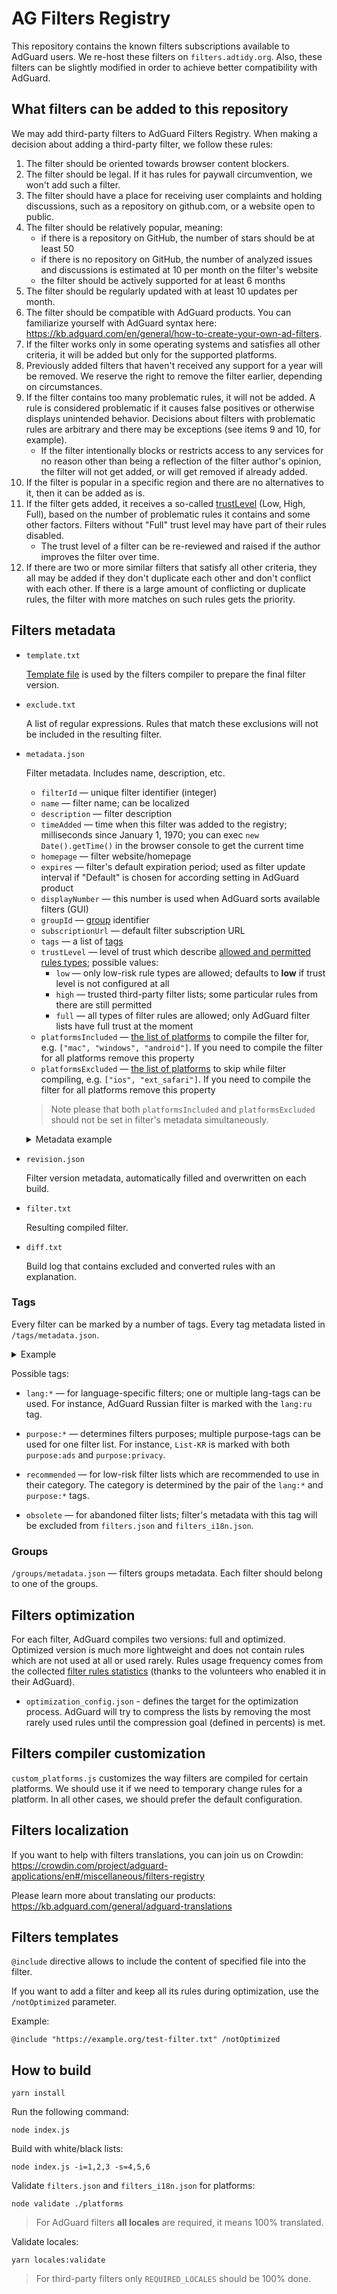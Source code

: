 # AG Filters Registry

This repository contains the known filters subscriptions available to AdGuard users. We re-host these filters on `filters.adtidy.org`. Also, these filters can be slightly modified in order to achieve better compatibility with AdGuard.
## What filters can be added to this repository

We may add third-party filters to AdGuard Filters Registry. When making a decision about adding a third-party filter, we follow these rules:

1. The filter should be oriented towards browser content blockers.
2. The filter should be legal. If it has rules for paywall circumvention, we won't add such a filter.
3. The filter should have a place for receiving user complaints and holding discussions, such as a repository on github.com, or a website open to public.
4. The filter should be relatively popular, meaning:
    * if there is a repository on GitHub, the number of stars should be at least 50
    * if there is no repository on GitHub, the number of analyzed issues and discussions is estimated at 10 per month on the filter's website
    * the filter should be actively supported for at least 6 months
5. The filter should be regularly updated with at least 10 updates per month.
6. The filter should be compatible with AdGuard products. You can familiarize yourself with AdGuard syntax here: https://kb.adguard.com/en/general/how-to-create-your-own-ad-filters.
7. If the filter works only in some operating systems and satisfies all other criteria, it will be added but only for the supported platforms.
8. Previously added filters that haven't received any support for a year will be removed. We reserve the right to remove the filter earlier, depending on circumstances.
9. If the filter contains too many problematic rules, it will not be added. A rule is considered problematic if it causes false positives or otherwise displays unintended behavior. Decisions about filters with problematic rules are arbitrary and there may be exceptions (see items 9 and 10, for example).
    * If the filter intentionally blocks or restricts access to any services for no reason other than being a reflection of the filter author's opinion, the filter will not get added, or will get removed if already added.
10. If the filter is popular in a specific region and there are no alternatives to it, then it can be added as is.
11. If the filter gets added, it receives a so-called [trustLevel](#trustLevel) (Low, High, Full), based on the number of problematic rules it contains and some other factors. Filters without "Full" trust level may have part of their rules disabled.
    * The trust level of a filter can be re-reviewed and raised if the author improves the filter over time.
12. If there are two or more similar filters that satisfy all other criteria, they all may be added if they don't duplicate each other and don't conflict with each other. If there is a large amount of conflicting or duplicate rules, the filter with more matches on such rules gets the priority.
## Filters metadata

- `template.txt`

    [Template file](#templates) is used by the filters compiler to prepare the final filter version.

- `exclude.txt`

    A list of regular expressions. Rules that match these exclusions will not be included in the resulting filter.

- `metadata.json`

    Filter metadata. Includes name, description, etc.

    * `filterId` — unique filter identifier (integer)
    * `name` — filter name; can be localized
    * `description` — filter description
    * `timeAdded` — time when this filter was added to the registry; milliseconds since January 1, 1970; you can exec `new Date().getTime()` in the browser console to get the current time
    * `homepage` — filter website/homepage
    * `expires` — filter's default expiration period; used as filter update interval if "Default" is chosen for according setting in AdGuard product
    * `displayNumber` — this number is used when AdGuard sorts available filters (GUI)
    * `groupId` — [group](#groups) identifier
    * `subscriptionUrl` — default filter subscription URL
    * `tags` — a list of [tags](#tags)
    * <a id="trustLevel"></a> `trustLevel` — level of trust which describe [allowed and permitted rules types](https://github.com/AdguardTeam/FiltersCompiler/tree/master/src/main/utils/trust-levels); possible values:
        * `low` — only low-risk rule types are allowed; defaults to **low** if trust level is not configured at all
        * `high` — trusted third-party filter lists; some particular rules from there are still permitted
        * `full` — all types of filter rules are allowed; only AdGuard filter lists have full trust at the moment
    * `platformsIncluded` — [the list of platforms](https://kb.adguard.com/general/how-to-create-your-own-ad-filters#platform-and-not_platform-hints) to compile the filter for, e.g. `["mac", "windows", "android"]`. If you need to compile the filter for all platforms remove this property
    * `platformsExcluded` — [the list of platforms](https://kb.adguard.com/general/how-to-create-your-own-ad-filters#platform-and-not_platform-hints) to skip while filter compiling, e.g. `["ios", "ext_safari"]`. If you need to compile the filter for all platforms remove this property

    > Note please that both `platformsIncluded` and `platformsExcluded` should not be set in filter's metadata simultaneously.

    <details>
      <summary>Metadata example</summary>

    ```json
    {
      "filterId": 2,
      "name": "AdGuard Base filter",
      "description": "EasyList + AdGuard English filter. This filter is necessary for quality ad blocking.",
      "timeAdded": 1404115015843,
      "homepage": "https://kb.adguard.com/general/adguard-ad-filters#english",
      "expires": "4 days",
      "displayNumber": 1,
      "groupId": 1,
      "subscriptionUrl": "https://filters.adtidy.org/extension/chromium/filters/2.txt",
      "tags": [
        "purpose:ads",
        "reference:101",
        "recommended",
        "reference:2"
      ],
      "trustLevel": "full",
      "platformsIncluded": [
        "windows",
        "mac",
        "android",
        "ext_ublock"
      ]
    }
    ```
    </details>

- `revision.json`

  Filter version metadata, automatically filled and overwritten on each build.

- `filter.txt`

  Resulting compiled filter.

- `diff.txt`

  Build log that contains excluded and converted rules with an explanation.

### <a id="tags"></a> Tags

Every filter can be marked by a number of tags. Every tag metadata listed in `/tags/metadata.json`.

<details>
  <summary>Example</summary>

```json
{
    "tagId": 1,
    "keyword": "purpose:ads"
  },
```
</details>

Possible tags:
* `lang:*` — for language-specific filters; one or multiple lang-tags can be used. For instance, AdGuard Russian filter is marked with the `lang:ru` tag.

* `purpose:*` — determines filters purposes; multiple purpose-tags can be used for one filter list. For instance, `List-KR` is marked with both `purpose:ads` and `purpose:privacy`.

* `recommended` — for low-risk filter lists which are recommended to use in their category. The category is determined by the pair of the `lang:*` and `purpose:*` tags.

* `obsolete` — for abandoned filter lists; filter's metadata with this tag will be excluded from `filters.json` and `filters_i18n.json`.
### <a id="groups"></a> Groups

`/groups/metadata.json` — filters groups metadata. Each filter should belong to one of the groups.

## Filters optimization

For each filter, AdGuard compiles two versions: full and optimized. Optimized version is much more lightweight and does not contain rules which are not used at all or used rarely. Rules usage frequency comes from the collected [filter rules statistics](https://kb.adguard.com/en/general/filter-rules-statistics) (thanks to the volunteers who enabled it in their AdGuard).

* `optimization_config.json` - defines the target for the optimization process. AdGuard will try to compress the lists by removing the most rarely used rules until the compression goal (defined in percents) is met.

## Filters compiler customization

`custom_platforms.js` customizes the way filters are compiled for certain platforms. We should use it if we need to
temporary change rules for a platform. In all other cases, we should prefer the default configuration.

## Filters localization

If you want to help with filters translations, you can join us on Crowdin: https://crowdin.com/project/adguard-applications/en#/miscellaneous/filters-registry

Please learn more about translating our products: https://kb.adguard.com/general/adguard-translations

## <a id="templates"></a> Filters templates
`@include` directive allows to include the content of specified file into the filter.

If you want to add a filter and keep all its rules during optimization, use the `/notOptimized` parameter.

Example:
```
@include "https://example.org/test-filter.txt" /notOptimized
```

## How to build

```
yarn install
```

Run the following command:
```
node index.js
```

Build with white/black lists:
```
node index.js -i=1,2,3 -s=4,5,6
```

Validate `filters.json` and `filters_i18n.json` for platforms:
```
node validate ./platforms
```

> For AdGuard filters **all locales** are required, it means 100% translated.

Validate locales:
```
yarn locales:validate
```

> For third-party filters only `REQUIRED_LOCALES` should be 100% done.
